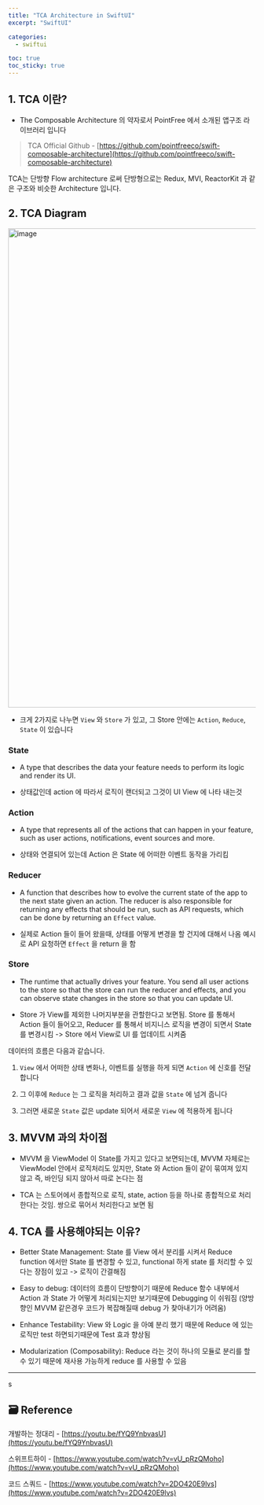 ```yaml
---
title: "TCA Architecture in SwiftUI"
excerpt: "SwiftUI"

categories:
  - swiftui

toc: true
toc_sticky: true
---
```


## 1. TCA 이란?

- The Composable Architecture 의 약자로서 PointFree 에서 소개된 앱구조 라이브러리 입니다

> TCA Official Github - [https://github.com/pointfreeco/swift-composable-architecture](https://github.com/pointfreeco/swift-composable-architecture)

TCA는 단방향 Flow architecture 로써 단방형으로는 Redux, MVI, ReactorKit 과 같은 구조와 비슷한 Architecture 입니다.

## 2. TCA Diagram

<img width="975" alt="image" src="https://user-images.githubusercontent.com/28912774/216802647-515e9e3b-7f0f-402d-95af-72db22e9aa82.png">

- 크게 2가지로 나누면 `View` 와 `Store` 가 있고, 그 Store 안에는 `Action`, `Reduce`, `State` 이 있습니다

### State

- A type that describes the data your feature needs to perform its logic and render its UI.

- 상태값인데 action 에 따라서 로직이 랜더되고 그것이 UI View 에 나타 내는것

### Action

- A type that represents all of the actions that can happen in your feature, such as user actions, notifications, event sources and more.

- 상태와 연결되어 있는데 Action 은 State 에 어떠한 이벤트 동작을 가리킴

### Reducer

- A function that describes how to evolve the current state of the app to the next state given an action. The reducer is also responsible for returning any effects that should be run, such as API requests, which can be done by returning an `Effect` value.

- 실제로 Action 들이 들어 왔을때, 상태를 어떻게 변경을 할 건지에 대해서 나옴 예시로 API 요청하면 `Effect` 을 return 을 함

### Store

- The runtime that actually drives your feature. You send all user actions to the store so that the store can run the reducer and effects, and you can observe state changes in the store so that you can update UI.

- Store 가 View를 제외한 나머지부분을 관할한다고 보면됨. Store 를 통해서 Action 들이 들어오고, Reducer 를 통해서 비지니스 로직을 변경이 되면서 State 를 변경시킴 -> Store 에서 View로 UI 를 업데이트 시켜줌

데이터의 흐름은 다음과 같습니다.

1. `View` 에서 어떠한 상태 변화나, 이벤트를 실행을 하게 되면 `Action` 에 신호를 전달합니다

2. 그 이후에 `Reduce` 는 그 로직을 처리하고 결과 값을 `State` 에 넘겨 줍니다

3. 그러면 새로운 `State` 값은 update 되어서 새로운 `View` 에 적용하게 됩니다

## 3. MVVM 과의 차이점

- MVVM 을 ViewModel 이 State를 가지고 있다고 보면되는데, MVVM 자체로는 ViewModel 안에서 로직처리도 있지만, State 와 Action 들이 같이 묶여져 있지 않고 즉, 바인딩 되지 않아서 따로 논다는 점

- TCA 는 스토어에서 종합적으로 로직, state, action 등을 하나로 종합적으로 처리한다는 것임. 쌍으로 묶어서 처리한다고 보면 됨

## 4. TCA 를 사용해야되는 이유?

- Better State Management: State 를 View 에서 분리를 시켜서 Reduce function 에서만 State 를 변경할 수 있고, functional 하게 state 를 처리할 수 있다는 장점이 있고 -> 로직이 간결해짐

- Easy to debug: 데이터의 흐름이 단방향이기 때문에 Reduce 함수 내부에서 Action 과 State 가 어떻게 처리되는지만 보기때문에 Debugging 이 쉬워짐 (양방향인 MVVM 같은경우 코드가 복잡해질때 debug 가 찾아내기가 어려움)

- Enhance Testability: View 와 Logic 을 아예 분리 했기 때문에 Reduce 에 있는 로직만 test 하면되기때문에 Test 효과 향상됨

- Modularization (Composability): Reduce 라는 것이 하나의 모듈로 분리를 할 수 있기 때문에 재사용 가능하게 reduce 를 사용할 수 있음

<!-- <p align="center">
  <img height="400"  alt="스크린샷" src="">
</p> -->

<!-- README 한 줄에 여러 screenshoot 놓기 예제 -->
<!-- <p>
   <img height="400" alt="스크린샷" src="">
   <img height="400" alt="스크린샷" src="">
   <img height="400" alt="스크린샷" src="">
</p> -->

---

s

<!-- 🔶 🔷 📌 🔑 👉 -->

## 🗃 Reference

개발하는 정대리 - [https://youtu.be/fYQ9YnbvasU](https://youtu.be/fYQ9YnbvasU)

스위프트하이 - [https://www.youtube.com/watch?v=vU_pRzQMoho](https://www.youtube.com/watch?v=vU_pRzQMoho)

코드 스쿼드 - [https://www.youtube.com/watch?v=2DO420E9lvs](https://www.youtube.com/watch?v=2DO420E9lvs)
